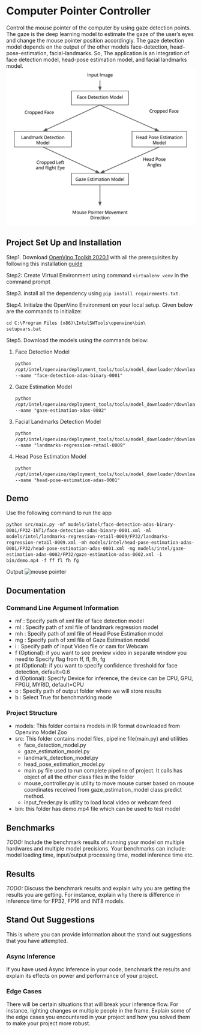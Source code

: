 # Computer Pointer Controller

Control the mouse pointer of the computer by using gaze detection points. The gaze is the deep learning model to estimate the gaze of the user’s eyes and change the mouse pointer position accordingly. The gaze detection model depends on the output of the other models face-detection, head-pose-estimation, facial-landmarks. So, The application is an integration of face detection model, head-pose estimation model, and facial landmarks model.
![Pipeline](bin/pipeline.JPG)

## Project Set Up and Installation
Step1. Download [OpenVino Toolkit 2020.1](https://docs.openvinotoolkit.org/latest/index.html) with all the prerequisites by following this installation [guide](https://docs.openvinotoolkit.org/2020.1/_docs_install_guides_installing_openvino_windows.html)

Step2: Create Virtual Environment using command ```virtualenv venv``` in the command prompt

Step3. install all the dependency using ```pip install requirements.txt```.

Step4. Initialze the OpenVino Environment on your local setup. Given below are the commands to initialize:
```
cd C:\Program Files (x86)\IntelSWTools\openvino\bin\
setupvars.bat
```

Step5. Download the models using the commands below:
	
1. Face Detection Model
	```
	python /opt/intel/openvino/deployment_tools/tools/model_downloader/downloader.py --name "face-detection-adas-binary-0001"
	```
1. Gaze Estimation Model
	```
	python /opt/intel/openvino/deployment_tools/tools/model_downloader/downloader.py --name "gaze-estimation-adas-0002"
	```
1. Facial Landmarks Detection Model
	```
	python /opt/intel/openvino/deployment_tools/tools/model_downloader/downloader.py --name "landmarks-regression-retail-0009"
	```
1. Head Pose Estimation Model
	```
	python /opt/intel/openvino/deployment_tools/tools/model_downloader/downloader.py --name "head-pose-estimation-adas-0001"
	```

## Demo
Use the following command to run the app
```
python src/main.py -mf models/intel/face-detection-adas-binary-0001/FP32-INT1/face-detection-adas-binary-0001.xml -ml models/intel/landmarks-regression-retail-0009/FP32/landmarks-regression-retail-0009.xml -mh models/intel/head-pose-estimation-adas-0001/FP32/head-pose-estimation-adas-0001.xml -mg models/intel/gaze-estimation-adas-0002/FP32/gaze-estimation-adas-0002.xml -i bin/demo.mp4 -f ff fl fh fg
```
Output 
![mouse pointer](bin/mouse_pointer.gif)

## Documentation

### Command Line Argument Information
* mf : Specify path of xml file of face detection model
* ml : Specify path of xml file of landmark regression model
* mh : Specify path of xml file of Head Pose Estimation model
* mg : Specify path of xml file of Gaze Estimation model
* i : Specify path of input Video file or cam for Webcam
* f (Optional): if you want to see preview video in separate window you need to Specify flag from ff, fl, fh, fg 
* pt (Optional): if you want to specify confidence threshold for face detection, default=0.6
* d (Optional): Specify Device for inference, the device can be CPU, GPU, FPGU, MYRID, default=CPU
* o : Specify path of output folder where we will store results
* b : Select True for benchmarking mode

### Project Structure
* models: This folder contains models in IR format downloaded from Openvino Model Zoo
* src: This folder contains model files, pipeline file(main.py) and utilities
	* face_detection_model.py
	* gaze_estimation_model.py
	* landmark_detection_model.py
	* head_pose_estimation_model.py
	* main.py file used to run complete pipeline of project. It calls has object of all the other class files in the folder
	* mouse_controller.py is utility to move mouse curser based on mouse coordinates received from gaze_estimation_model class predict method.	
	* input_feeder.py is utility to load local video or webcam feed
* bin: this folder has demo.mp4 file which can be used to test model 

## Benchmarks
*TODO:* Include the benchmark results of running your model on multiple hardwares and multiple model precisions. Your benchmarks can include: model loading time, input/output processing time, model inference time etc.

## Results
*TODO:* Discuss the benchmark results and explain why you are getting the results you are getting. For instance, explain why there is difference in inference time for FP32, FP16 and INT8 models.

## Stand Out Suggestions
This is where you can provide information about the stand out suggestions that you have attempted.

### Async Inference
If you have used Async Inference in your code, benchmark the results and explain its effects on power and performance of your project.

### Edge Cases
There will be certain situations that will break your inference flow. For instance, lighting changes or multiple people in the frame. Explain some of the edge cases you encountered in your project and how you solved them to make your project more robust.
